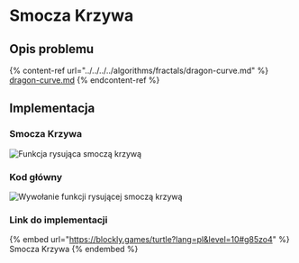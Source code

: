 # Smocza Krzywa

## Opis problemu

{% content-ref url="../../../../algorithms/fractals/dragon-curve.md" %}
[dragon-curve.md](../../../../algorithms/fractals/dragon-curve.md)
{% endcontent-ref %}

## Implementacja

### Smocza Krzywa

![Funkcja rysująca smoczą krzywą](<../../../../.gitbook/assets/image (22).png>)

### Kod główny

![Wywołanie funkcji rysującej smoczą krzywą](<../../../../.gitbook/assets/image (23).png>)

### Link do implementacji

{% embed url="https://blockly.games/turtle?lang=pl&level=10#g85zo4" %}
Smocza Krzywa
{% endembed %}
